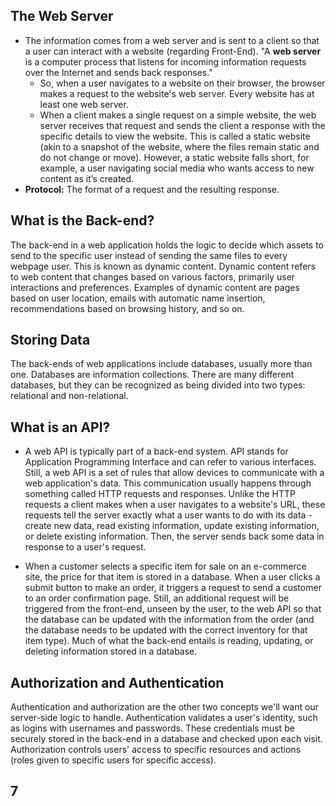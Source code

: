 ## The Web Server

- The information comes from a web server and is sent to a client so that a user can interact with a website (regarding Front-End). "A <b>web server</b> is a computer process that listens for incoming information requests over the Internet and sends back responses."
  - So, when a user navigates to a website on their browser, the browser makes a request to the website's web server. Every website has at least one web server.
  - When a client makes a single request on a simple website, the web server receives that request and sends the client a response with the specific details to view the website. This is called a static website (akin to a snapshot of the website, where the files remain static and do not change or move). However, a static website falls short, for example, a user navigating social media who wants access to new content as it’s created.
- <b>Protocol:</b> The format of a request and the resulting response.

## What is the Back-end?

The back-end in a web application holds the logic to decide which assets to send to the specific user instead of sending the same files to every webpage user. This is known as dynamic content. Dynamic content refers to web content that changes based on various factors, primarily user interactions and preferences. Examples of dynamic content are pages based on user location, emails with automatic name insertion, recommendations based on browsing history, and so on.

## Storing Data

The back-ends of web applications include databases, usually more than one. Databases are information collections. There are many different databases, but they can be recognized as being divided into two types: relational and non-relational.

## What is an API?

- A web API is typically part of a back-end system. API stands for Application Programming Interface and can refer to various interfaces. Still, a web API is a set of rules that allow devices to communicate with a web application's data. This communication usually happens through something called HTTP requests and responses. Unlike the HTTP requests a client makes when a user navigates to a website's URL, these requests tell the server exactly what a user wants to do with its data - create new data, read existing information, update existing information, or delete existing information. Then, the server sends back some data in response to a user's request.

- When a customer selects a specific item for sale on an e-commerce site, the price for that item is stored in a database. When a user clicks a submit button to make an order, it triggers a request to send a customer to an order confirmation page. Still, an additional request will be triggered from the front-end, unseen by the user, to the web API so that the database can be updated with the information from the order (and the database needs to be updated with the correct inventory for that item type). Much of what the back-end entails is reading, updating, or deleting information stored in a database.

## Authorization and Authentication

Authentication and authorization are the other two concepts we'll want our server-side logic to handle. Authentication validates a user's identity, such as logins with usernames and passwords. These credentials must be securely stored in the back-end in a database and checked upon each visit. Authorization controls users' access to specific resources and actions (roles given to specific users for specific access).

## 7
